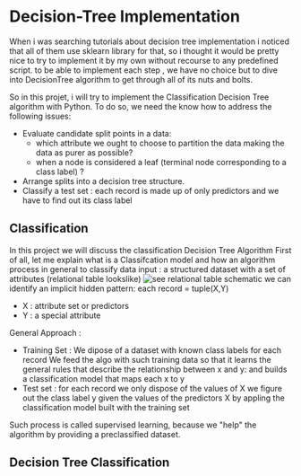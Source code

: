 # Decision-Tree Implementation

When i was searching tutorials about decision tree implementation i noticed that all of them use sklearn library for that, so i thought it would be pretty nice to try to implement it by my own without recourse to any predefined script.
to be able to implement each step , we have no choice but to dive into DecisionTree algorithm to get through all of its nuts and bolts.

So in this projet, i will try to implement the Classification Decision Tree algorithm with Python.
To do so, we need the know how to address the following issues:

* Evaluate candidate split points in a data:
  * which attribute we ought to choose to partition the data making the data as purer as possible?
  * when a node is considered a leaf (terminal node corresponding to a class label) ?
* Arrange splits into a decision tree structure.
* Classify a test set : each record is made up of only predictors and we have to find out its class label

## Classification
In this project we will discuss the classification Decision Tree Algorithm
First of all, let me explain what is a Classifcation model and how an algorithm process in general to classify data
input : a structured dataset with a set of attributes (relational table lookslike)
 ![see relational table schematic](https://www.google.fr/url?sa=i&rct=j&q=&esrc=s&source=images&cd=&ved=0ahUKEwjUt_O0oZjXAhWGthoKHQWZDqwQjRwIBw&url=https%3A%2F%2Fen.wikipedia.org%2Fwiki%2FRelational_database&psig=AOvVaw2YnajKavu91ryXaqzTNowT&ust=1509449954992601)
we can identify an implicit hidden pattern:
 each record = tuple(X,Y)
 * X : attribute set or predictors
 * Y : a special attribute

General Approach :
* Training Set : 
We dipose of a dataset with known class labels for each record
We feed the algo with such training data so that it learns the general rules that describe the relationship between x and y: and builds a classification model that maps each x to y
* Test set :
for each record we only dispose of the values of X
we figure out the class label y given the values of the predictors X by appling the classification model built with the training set

Such process is called supervised learning, because we "help" the algorithm by providing a preclassified dataset.

## Decision Tree Classification
